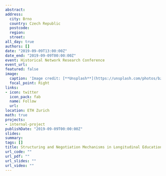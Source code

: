 ```yaml
---
abstract: 
address:
  city: Brno
  country: Czech Republic
  postcode: 
  region: 
  street: 
all_day: true
authors: []
date: "2019-09-09T13:00:00Z"
date_end: "2019-09-09T00:00:00Z"
event: Historical Network Research Conference 
event_url: 
featured: false
image:
  caption: 'Image credit: [**Unsplash**](https://unsplash.com/photos/bzdhc5b3Bxs)'
  focal_point: Right
links:
- icon: twitter
  icon_pack: fab
  name: Follow
  url: 
location: ETH Zurich
math: true
projects:
- internal-project
publishDate: "2019-09-09T00:00:00Z"
slides:
summary: 
tags: []
title: Structuring and Negotiation Mechanisms in Longitudinal Educational Networks
url_code: ""
url_pdf: ""
url_slides: ""
url_video: ""
---
```


